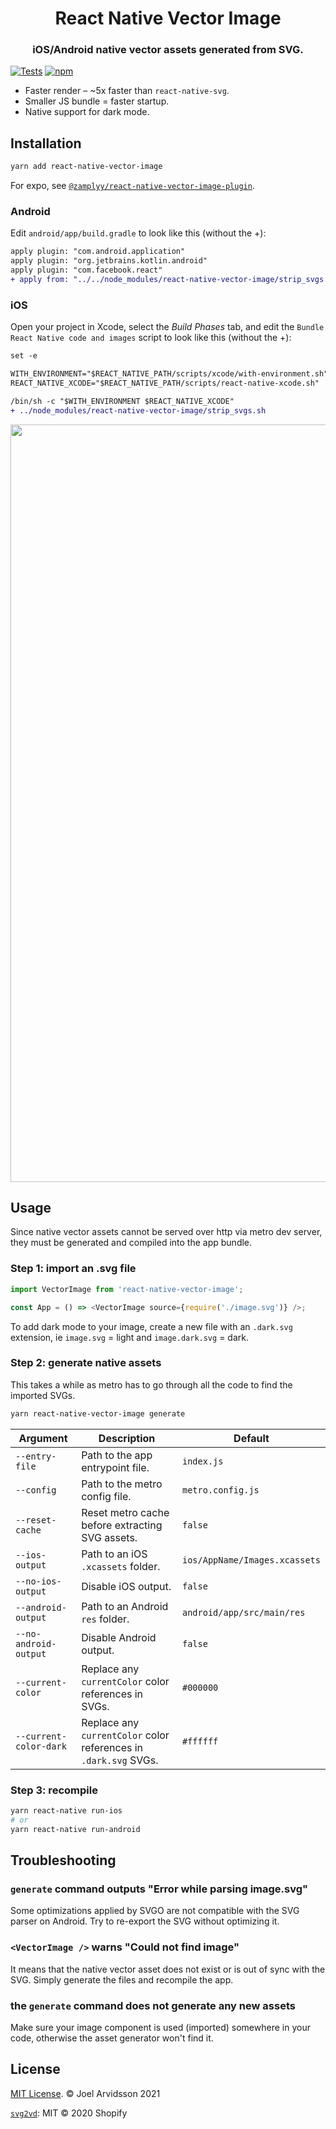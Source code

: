 <p align="center">
  <h1 align="center">React Native Vector Image</h1>
  <h3 align="center">iOS/Android native vector assets generated from SVG.</h3>
</p>

[![Tests](https://github.com/oblador/react-native-vector-image/actions/workflows/tests.yml/badge.svg)](https://github.com/oblador/react-native-vector-image/actions/workflows/tests.yml) [![npm](https://img.shields.io/npm/v/react-native-vector-image.svg)](https://npmjs.com/package/react-native-vector-image)

- Faster render – ~5x faster than `react-native-svg`.
- Smaller JS bundle = faster startup.
- Native support for dark mode.

## Installation

```sh
yarn add react-native-vector-image
```

For expo, see [`@zamplyy/react-native-vector-image-plugin`](https://github.com/zamplyy/react-native-vector-image-plugin).

### Android

Edit `android/app/build.gradle` to look like this (without the +):

```diff
apply plugin: "com.android.application"
apply plugin: "org.jetbrains.kotlin.android"
apply plugin: "com.facebook.react"
+ apply from: "../../node_modules/react-native-vector-image/strip_svgs.gradle"
```

### iOS

Open your project in Xcode, select the _Build Phases_ tab, and edit the `Bundle React Native code and images` script to look like this (without the +):

```diff
set -e

WITH_ENVIRONMENT="$REACT_NATIVE_PATH/scripts/xcode/with-environment.sh"
REACT_NATIVE_XCODE="$REACT_NATIVE_PATH/scripts/react-native-xcode.sh"

/bin/sh -c "$WITH_ENVIRONMENT $REACT_NATIVE_XCODE"
+ ../node_modules/react-native-vector-image/strip_svgs.sh
```

<img width="1212" alt="" src="https://user-images.githubusercontent.com/378279/115999935-544c0600-a5ee-11eb-9c59-6fb50e434ed0.png">

## Usage

Since native vector assets cannot be served over http via metro dev server, they must be generated and compiled into the app bundle.

### Step 1: import an .svg file

```js
import VectorImage from 'react-native-vector-image';

const App = () => <VectorImage source={require('./image.svg')} />;
```

To add dark mode to your image, create a new file with an `.dark.svg` extension, ie `image.svg` = light and `image.dark.svg` = dark.

### Step 2: generate native assets

This takes a while as metro has to go through all the code to find the imported SVGs.

```sh
yarn react-native-vector-image generate
```

| Argument               | Description                                                      | Default                       |
| ---------------------- | ---------------------------------------------------------------- | ----------------------------- |
| `--entry-file`         | Path to the app entrypoint file.                                 | `index.js`                    |
| `--config`             | Path to the metro config file.                                   | `metro.config.js`             |
| `--reset-cache`        | Reset metro cache before extracting SVG assets.                  | `false`                       |
| `--ios-output`         | Path to an iOS `.xcassets` folder.                               | `ios/AppName/Images.xcassets` |
| `--no-ios-output`      | Disable iOS output.                                              | `false`                       |
| `--android-output`     | Path to an Android `res` folder.                                 | `android/app/src/main/res`    |
| `--no-android-output`  | Disable Android output.                                          | `false`                       |
| `--current-color`      | Replace any `currentColor` color references in SVGs.             | `#000000`                     |
| `--current-color-dark` | Replace any `currentColor` color references in `.dark.svg` SVGs. | `#ffffff`                     |

### Step 3: recompile

```sh
yarn react-native run-ios
# or
yarn react-native run-android
```

## Troubleshooting

### `generate` command outputs "Error while parsing image.svg"

Some optimizations applied by SVGO are not compatible with the SVG parser on Android. Try to re-export the SVG without optimizing it.

### `<VectorImage />` warns "Could not find image"

It means that the native vector asset does not exist or is out of sync with the SVG. Simply generate the files and recompile the app.

### the `generate` command does not generate any new assets

Make sure your image component is used (imported) somewhere in your code, otherwise the asset generator won't find it.

## License

[MIT License](http://opensource.org/licenses/mit-license.html). © Joel Arvidsson 2021

[`svg2vd`](https://github.com/Shopify/svg2vd): MIT © 2020 Shopify
